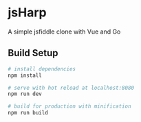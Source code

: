 # jsHarp
A simple jsfiddle clone with Vue and Go

## Build Setup

``` bash
# install dependencies
npm install

# serve with hot reload at localhost:8080
npm run dev

# build for production with minification
npm run build
```